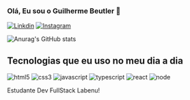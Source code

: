 ### Olá, Eu sou o Guilherme Beutler 🚀

[![Linkdin](https://img.shields.io/badge/LinkedIn-0077B5?style=for-the-badge&logo=linkedin&logoColor=white)](https://www.linkedin.com/in/guilherme-beutler-6b4159122/)
[![Instagram](https://img.shields.io/badge/Instagram-E4405F?style=for-the-badge&logo=instagram&logoColor=white)](https://https://www.instagram.com/guibeutlerr/)

![Anurag's GitHub stats](https://github-readme-stats.vercel.app/api?username=guibeutler&show_icons=true&theme=dark)

## Tecnologias que eu uso no meu dia a dia

![html5](https://img.shields.io/badge/HTML5-E34F26?style=for-the-badge&logo=html5&logoColor=white)
![css3](https://img.shields.io/badge/CSS3-1572B6?style=for-the-badge&logo=css3&logoColor=white)
![javascript](https://img.shields.io/badge/JavaScript-F7DF1E?style=for-the-badge&logo=javascript&logoColor=black)
![typescript](https://img.shields.io/badge/TypeScript-007ACC?style=for-the-badge&logo=typescript&logoColor=white)
![react](https://img.shields.io/badge/React-20232A?style=for-the-badge&logo=react&logoColor=61DAFB)
![node](https://img.shields.io/badge/Node.js-43853D?style=for-the-badge&logo=node.js&logoColor=white)


Estudante Dev FullStack Labenu!
